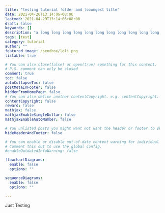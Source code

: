 ```yaml
---
title: "testing tutorial folder and looongest title"
date: 2021-04-26T13:14:06+08:00
lastmod: 2021-04-29T13:14:06+08:00
draft: false
keywords: []
description: "a long long long long long long long long long long long long  long long long long long long long long long long long long  long long long long long long long long long long long long long long long long long long long long long long long long description"
tags: [test]
category: tutorial
author: ""
featured_image: /sendbox/loli.png
listable: true

# You can also close(false) or open(true) something for this content.
# P.S. comment can only be closed
comment: true
toc: false
autoCollapseToc: false
postMetaInFooter: false
hiddenFromHomePage: false
# You can also define another contentCopyright. e.g. contentCopyright: "This is another copyright."
contentCopyright: false
reward: false
mathjax: false
mathjaxEnableSingleDollar: false
mathjaxEnableAutoNumber: false

# You unlisted posts you might want not want the header or footer to show
hideHeaderAndFooter: false

# You can enable or disable out-of-date content warning for individual post.
# Comment this out to use the global config.
#enableOutdatedInfoWarning: false

flowchartDiagrams:
  enable: false
  options: ""

sequenceDiagrams: 
  enable: false
  options: ""

---
```


Just Testing
<!--more-->
